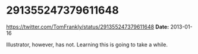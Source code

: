 # 291355247379611648
https://twitter.com/TomFrankly/status/291355247379611648
**Date:** 2013-01-16

Illustrator, however, has not. Learning this is going to take a while.
